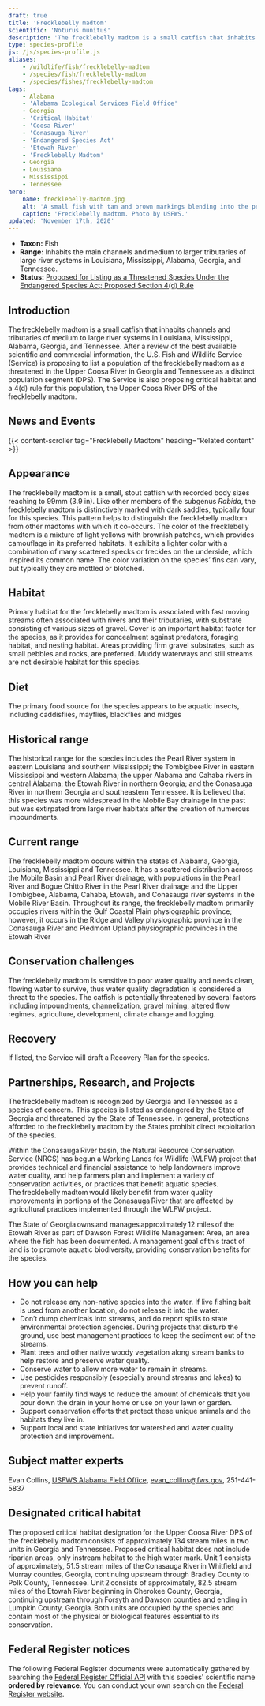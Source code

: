 ```yaml
---
draft: true
title: 'Frecklebelly madtom'
scientific: 'Noturus munitus'
description: 'The frecklebelly madtom is a small catfish that inhabits channels and tributaries of medium to large river systems in Louisiana, Mississippi, Alabama, Georgia, and Tennessee.' 
type: species-profile
js: /js/species-profile.js
aliases:
    - /wildlife/fish/frecklebelly-madtom
    - /species/fish/frecklebelly-madtom
    - /species/fishes/frecklebelly-madtom
tags:
    - Alabama
    - 'Alabama Ecological Services Field Office'
    - Georgia
    - 'Critical Habitat'
    - 'Coosa River'
    - 'Conasauga River'
    - 'Endangered Species Act'
    - 'Etowah River'
    - 'Frecklebelly Madtom'
    - Georgia
    - Louisiana 
    - Mississippi 
    - Tennessee
hero:
    name: frecklebelly-madtom.jpg
    alt: 'A small fish with tan and brown markings blending into the pebble substrate.'
    caption: 'Frecklebelly madtom. Photo by USFWS.'
updated: 'November 17th, 2020'
---
```


- **Taxon:** Fish
- **Range:** Inhabits the main channels and medium to larger tributaries of large river systems in Louisiana, Mississippi, Alabama, Georgia, and Tennessee. 
- **Status:** [Proposed for Listing as a Threatened Species Under the Endangered Species Act; Proposed Section 4(d) Rule](/news/2020/11/service-proposes-to-list-population-of-frecklebelly-madtom-as-threatened-under-endangered-species-act/)

## Introduction

The frecklebelly madtom is a small catfish that inhabits channels and tributaries of medium to large river systems in Louisiana, Mississippi, Alabama, Georgia, and Tennessee. After a review of the best available scientific and commercial information, the U.S. Fish and Wildlife Service (Service) is proposing to list a population of the frecklebelly madtom as a threatened in the Upper Coosa River in Georgia and Tennessee as a distinct population segment (DPS).  The Service is also proposing critical habitat and a 4(d) rule for this population, the Upper Coosa River DPS of the frecklebelly madtom.

## News and Events

{{< content-scroller tag="Frecklebelly Madtom" heading="Related content" >}}

## Appearance

The frecklebelly madtom is a small, stout catfish with recorded body sizes reaching to 99mm (3.9 in). Like other members of the subgenus *Rabida*, the frecklebelly madtom is distinctively marked with dark saddles, typically four for this species. This pattern helps to distinguish the frecklebelly madtom from other madtoms with which it co-occurs. The color of the frecklebelly madtom is a mixture of light yellows with brownish patches, which provides camouflage in its preferred habitats. It exhibits a lighter color with a combination of many scattered specks or freckles on the underside, which inspired its common name. The color variation on the species’ fins can vary, but typically they are mottled or blotched.  

## Habitat

Primary habitat for the frecklebelly madtom is associated with fast moving streams often associated with rivers and their tributaries, with substrate consisting of various sizes of gravel. Cover is an important habitat factor for the species, as it provides for concealment against predators, foraging habitat, and nesting habitat. Areas providing firm gravel substrates, such as small pebbles and rocks, are preferred. Muddy waterways and still streams are not desirable habitat for this species.

## Diet

The primary food source for the species appears to be aquatic insects, including caddisflies, mayflies, blackflies and midges 

## Historical range

The historical range for the species includes the Pearl River system in eastern Louisiana and southern Mississippi; the Tombigbee River in eastern Mississippi and western Alabama; the upper Alabama and Cahaba rivers in central Alabama; the Etowah River in northern Georgia; and the Conasauga River in northern Georgia and southeastern Tennessee. It is believed that this species was  more widespread in the Mobile Bay drainage in the past but was extirpated from large river habitats after the creation of numerous impoundments. 

## Current range

The frecklebelly madtom occurs within the states of Alabama, Georgia, Louisiana, Mississippi and Tennessee. It has a scattered distribution across the Mobile Basin and Pearl River drainage, with populations in the Pearl River and Bogue Chitto River in the Pearl River drainage and the Upper Tombigbee, Alabama, Cahaba, Etowah, and Conasauga river systems in the Mobile River Basin. Throughout its range, the frecklebelly madtom primarily occupies rivers within the Gulf Coastal Plain physiographic province; however, it occurs in the Ridge and Valley physiographic province in the Conasauga River and Piedmont Upland physiographic provinces in the Etowah River

## Conservation challenges

The frecklebelly madtom is sensitive to poor water quality and needs clean, flowing water to survive, thus water quality degradation is considered a threat to the species. The catfish is potentially threatened by several factors including impoundments, channelization, gravel mining, altered flow regimes, agriculture, development, climate change and logging.  

## Recovery 

If listed, the Service will draft a Recovery Plan for the species. 

## Partnerships, Research, and Projects 

The frecklebelly madtom is recognized by Georgia and Tennessee as a species of concern.  This species is listed as endangered by the State of Georgia and threatened by the State of Tennessee. In general, protections afforded to the frecklebelly madtom by the States prohibit direct exploitation of the species.  

Within the Conasauga River basin, the Natural Resource Conservation Service (NRCS) has begun a Working Lands for Wildlife (WLFW) project that provides technical and financial assistance to help landowners improve water quality, and help farmers plan and implement a variety of conservation activities, or practices that benefit aquatic species.  The frecklebelly madtom would likely benefit from water quality improvements in portions of the Conasauga River that are affected by agricultural practices implemented through the WLFW project.    

The State of Georgia owns and manages approximately 12 miles of the Etowah River as part of Dawson Forest Wildlife Management Area, an area where the fish has been documented.  A  management goal of this tract of land is to promote aquatic biodiversity, providing conservation benefits for the species.  

## How you can help

- Do not release any non-native species into the water. If live fishing bait is used from another location, do not release it into the water. 
- Don’t dump chemicals into streams, and do report spills to state environmental protection agencies. During projects that disturb the ground, use best management practices to keep the sediment out of the streams. 
- Plant trees and other native woody vegetation along stream banks to help restore and preserve water quality. 
- Conserve water to allow more water to remain in streams. 
- Use pesticides responsibly (especially around streams and lakes) to prevent runoff. 
- Help your family find ways to reduce the amount of chemicals that you pour down the drain in your home or use on your lawn or garden. 
- Support conservation efforts that protect these unique animals and the habitats they live in. 
- Support local and state initiatives for watershed and water quality protection and improvement. 

## Subject matter experts

Evan Collins, [USFWS Alabama Field Office](https://www.fws.gov/daphne/), [evan_collins@fws.gov](mailto:evan_collins@fws.gov), 251-441-5837 

## Designated critical habitat

The proposed critical habitat designation for the Upper Coosa River DPS of the frecklebelly madtom consists of approximately 134 stream miles in two units in Georgia and Tennessee. Proposed critical habitat does not include riparian areas, only instream habitat to the high water mark.  Unit 1 consists of approximately, 51.5 stream miles of the Conasauga River in Whitfield and Murray counties, Georgia, continuing upstream through Bradley County to Polk County, Tennessee. Unit 2 consists of approximately, 82.5 stream miles of the Etowah River beginning in Cherokee County, Georgia,  continuing upstream through Forsyth and Dawson counties and ending in Lumpkin County, Georgia. Both units are occupied by the species and contain most of the physical or biological features essential to its conservation.  

## Federal Register notices

The following Federal Register documents were automatically gathered by searching the [Federal Register Official API](https://www.federalregister.gov/blog/learn/developers) with this species' scientific name **ordered by relevance**. You can conduct your own search on the [Federal Register website](https://www.federalregister.gov/articles/search).

